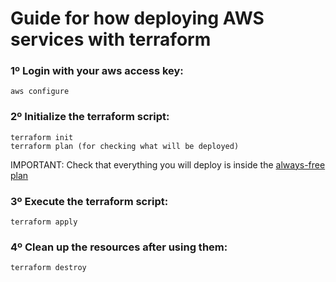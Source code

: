 # Guide for how deploying AWS services with terraform

### 1º Login with your aws access key:
```
aws configure
```
### 2º Initialize the terraform script:
```
terraform init
terraform plan (for checking what will be deployed)
```
IMPORTANT: Check that everything you will deploy is inside the [always-free plan](https://aws.amazon.com/es/free/?ams%23interactive-card-vertical%23pattern-data-339318104.filter=%257B%2522filters%2522%253A%255B%257B%2522id%2522%253A%2522GLOBAL%2523local-tags-free-tier-products-plan-type.and%2522%252C%2522value%2522%253A%255B%2522always-free%2522%255D%257D%255D%257D)
### 3º Execute the terraform script:
```
terraform apply
```
### 4º Clean up the resources after using them:
```
terraform destroy
```